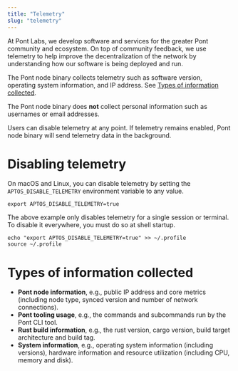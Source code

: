 ```yaml
---
title: "Telemetry"
slug: "telemetry"
---
```


At Pont Labs, we develop software and services for the greater Pont community and ecosystem. On top of community feedback, we use telemetry to help improve the decentralization of the network by understanding how our software is being deployed and run.

The Pont node binary collects telemetry such as software version, operating system information, and IP address. See [Types of information collected](#types-of-information-collected).

The Pont node binary does **not** collect personal information such as usernames or email addresses.

Users can disable telemetry at any point. If telemetry remains enabled, Pont node binary will send telemetry data in the background.

# Disabling telemetry

On macOS and Linux, you can disable telemetry by setting the `APTOS_DISABLE_TELEMETRY` environment variable to any value.

```
export APTOS_DISABLE_TELEMETRY=true
```

The above example only disables telemetry for a single session or terminal. To disable it everywhere, you must do so at shell startup.

```
echo "export APTOS_DISABLE_TELEMETRY=true" >> ~/.profile
source ~/.profile
```

# Types of information collected

* **Pont node information**, e.g., public IP address and core metrics (including node type, synced version and number of network connections).
* **Pont tooling usage**, e.g., the commands and subcommands run by the Pont CLI tool.
* **Rust build information**, e.g., the rust version, cargo version, build target architecture and build tag.
* **System information**, e.g., operating system information (including versions), hardware information and resource utilization (including CPU, memory and disk).
